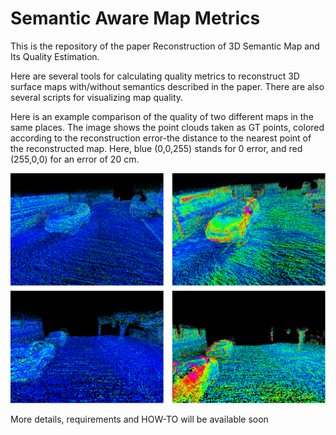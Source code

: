 # Semantic Aware Map Metrics

This is the repository of the paper Reconstruction of 3D Semantic Map and Its Quality Estimation.

Here are several tools for calculating quality metrics to reconstruct 3D surface maps with/without semantics described in the paper. There are also several scripts for visualizing map quality.


Here is an example comparison of the quality of two different maps in the same places. The image shows the point clouds taken as GT points, colored according to the reconstruction error-the distance to the nearest point of the reconstructed map. Here, blue (0,0,255) stands for 0 error, and red (255,0,0) for an error of 20 cm.

![Comparison of the quality of two different maps in the same places](pictures/map_quality_visualization.png)


More details, requirements and HOW-TO will be available soon
